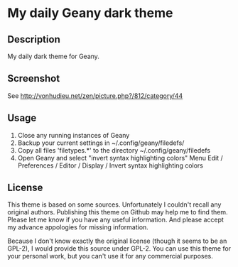 # My daily Geany dark theme

## Description

  My daily dark theme for Geany.

## Screenshot

  See http://vonhudieu.net/zen/picture.php?/812/category/44

## Usage

  1. Close any running instances of Geany
  2. Backup your current settings in ~/.config/geany/filedefs/
  3. Copy all files 'filetypes.*' to the directory ~/.config/geany/filedefs
  4. Open Geany and select "invert syntax highlighting colors"
              Menu Edit
                / Preferences
                / Editor
                  / Display
                  / Invert syntax highlighting colors

## License

  This theme is based on some sources. Unfortunately I couldn't recall any
  original authors. Publishing this theme on Github may help me to find them.
  Please let me know if you have any useful information. And please accept my
  advance appologies for missing information.

  Because I don't know exactly the original license (though it seems to be
  an GPL-2), I would provide this source under GPL-2. You can use this theme
  for your personal work, but you can't use it for any commercial purposes.
